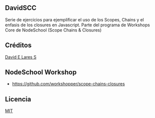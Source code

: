 ## DavidSCC

Serie de ejercicios para ejemplificar el uso de los Scopes, Chains y el enfasis de los closures en Javascript. Parte del programa de Workshops Core de NodeSchool (Scope Chains & Closures)

## Créditos
[David E Lares S](https://davidlares.com)

## NodeSchool Workshop
- https://github.com/workshopper/scope-chains-closures

## Licencia
[MIT](https://opensource.org/licenses/MIT)
